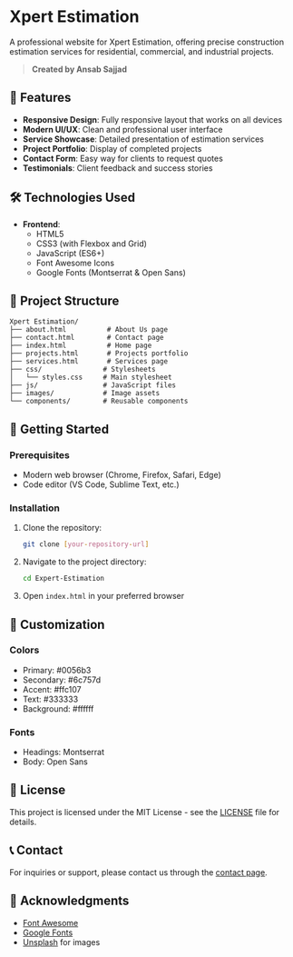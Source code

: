 # Xpert Estimation

A professional website for Xpert Estimation, offering precise construction estimation services for residential, commercial, and industrial projects.

> **Created by Ansab Sajjad**

## 🌟 Features

- **Responsive Design**: Fully responsive layout that works on all devices
- **Modern UI/UX**: Clean and professional user interface
- **Service Showcase**: Detailed presentation of estimation services
- **Project Portfolio**: Display of completed projects
- **Contact Form**: Easy way for clients to request quotes
- **Testimonials**: Client feedback and success stories

## 🛠️ Technologies Used

- **Frontend**:
  - HTML5
  - CSS3 (with Flexbox and Grid)
  - JavaScript (ES6+)
  - Font Awesome Icons
  - Google Fonts (Montserrat & Open Sans)

## 📁 Project Structure

```
Xpert Estimation/
├── about.html          # About Us page
├── contact.html        # Contact page
├── index.html          # Home page
├── projects.html       # Projects portfolio
├── services.html       # Services page
├── css/               # Stylesheets
│   └── styles.css     # Main stylesheet
├── js/                # JavaScript files
├── images/            # Image assets
└── components/        # Reusable components
```

## 🚀 Getting Started

### Prerequisites

- Modern web browser (Chrome, Firefox, Safari, Edge)
- Code editor (VS Code, Sublime Text, etc.)

### Installation

1. Clone the repository:
   ```bash
   git clone [your-repository-url]
   ```

2. Navigate to the project directory:
   ```bash
   cd Expert-Estimation
   ```

3. Open `index.html` in your preferred browser

## 🎨 Customization

### Colors
- Primary: #0056b3
- Secondary: #6c757d
- Accent: #ffc107
- Text: #333333
- Background: #ffffff

### Fonts
- Headings: Montserrat
- Body: Open Sans

## 📝 License

This project is licensed under the MIT License - see the [LICENSE](LICENSE) file for details.

## 📞 Contact

For inquiries or support, please contact us through the [contact page](contact.html).

## 🙏 Acknowledgments

- [Font Awesome](https://fontawesome.com/)
- [Google Fonts](https://fonts.google.com/)
- [Unsplash](https://unsplash.com/) for images